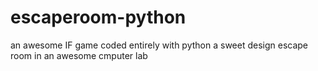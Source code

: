 # escaperoom-python
an awesome IF game coded entirely with python
a sweet design escape room in an awesome cmputer lab
